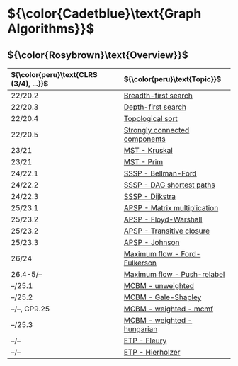 # ${\color{Cadetblue}\text{Graph Algorithms}}$

## ${\color{Rosybrown}\text{Overview}}$

| ${\color{peru}\text{CLRS (3/4), ...}}$ | ${\color{peru}\text{Topic}}$ |
|:---|:---|
| 22/20.2 | [Breadth-first search](https://github.com/pl3onasm/CLRS/tree/main/algorithms/graphs/bfs) |
| 22/20.3 | [Depth-first search](https://github.com/pl3onasm/CLRS/tree/main/algorithms/graphs/dfs) |
| 22/20.4 | [Topological sort](https://github.com/pl3onasm/CLRS/tree/main/algorithms/graphs/top-sort) |
| 22/20.5 | [Strongly connected components](https://github.com/pl3onasm/CLRS/tree/main/algorithms/graphs/scc) |
| 23/21 | [MST - Kruskal](https://github.com/pl3onasm/CLRS/tree/main/algorithms/graphs/MST-kruskal) |
| 23/21 | [MST - Prim](https://github.com/pl3onasm/CLRS/tree/main/algorithms/graphs/MST-prim) |
| 24/22.1 | [SSSP - Bellman-Ford](https://github.com/pl3onasm/CLRS/tree/main/algorithms/graphs/SSSP-bellman-ford) |
| 24/22.2 | [SSSP - DAG shortest paths](https://github.com/pl3onasm/CLRS/tree/main/algorithms/graphs/SSSP-DAG) |
| 24/22.3 | [SSSP - Dijkstra](https://github.com/pl3onasm/CLRS/tree/main/algorithms/graphs/SSSP-dijkstra) |
| 25/23.1 | [APSP - Matrix multiplication](https://github.com/pl3onasm/CLRS/tree/main/algorithms/graphs/APSP-matrix-mult) |
| 25/23.2 | [APSP - Floyd-Warshall](https://github.com/pl3onasm/CLRS/tree/main/algorithms/graphs/APSP-floyd) |
| 25/23.2 | [APSP - Transitive closure](https://github.com/pl3onasm/CLRS/tree/main/algorithms/graphs/APSP-transitive-closure) |
| 25/23.3 | [APSP - Johnson](https://github.com/pl3onasm/CLRS/tree/main/algorithms/graphs/APSP-johnson) |
| 26/24 | [Maximum flow - Ford-Fulkerson](https://github.com/pl3onasm/CLRS/tree/main/algorithms/graphs/MF-ford-fulkerson) |
| 26.4-5/– | [Maximum flow - Push-relabel](https://github.com/pl3onasm/CLRS/tree/main/algorithms/graphs/MF-push-relabel) |
| –/25.1 | [MCBM - unweighted](https://github.com/pl3onasm/CLRS/tree/main/algorithms/graphs/MCBM-unweighted) |
| –/25.2 | [MCBM - Gale-Shapley](https://github.com/pl3onasm/CLRS/tree/main/algorithms/graphs/MCBM-gale-shapley) |
| –/–, CP9.25 | [MCBM - weighted - mcmf](https://github.com/pl3onasm/CLRS/tree/main/algorithms/graphs/MCBM-weighted-mcmf) |
| –/25.3 | [MCBM - weighted - hungarian](https://github.com/pl3onasm/CLRS/tree/main/algorithms/graphs/MCBM-weighted-hungarian) |
| –/– | [ETP - Fleury](https://github.com/pl3onasm/CLRS/tree/main/algorithms/graphs/ETP-fleury) |
| –/– | [ETP - Hierholzer](https://github.com/pl3onasm/CLRS/tree/main/algorithms/graphs/ETP-hierholzer) |

